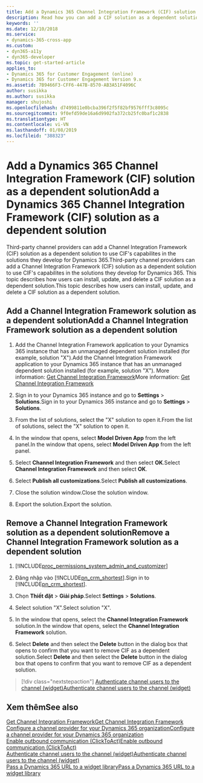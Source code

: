 ```yaml
---
title: Add a Dynamics 365 Channel Integration Framework (CIF) solution as a dependent solution| Microsoft Docs
description: Read how you can add a CIF solution as a dependent solution and use CIF solution's capabilities in your own solution.
keywords: ''
ms.date: 12/10/2018
ms.service:
- dynamics-365-cross-app
ms.custom:
- dyn365-a11y
- dyn365-developer
ms.topic: get-started-article
applies_to:
- Dynamics 365 for Customer Engagement (online)
- Dynamics 365 for Customer Engagement Version 9.x
ms.assetid: 7B9466F3-CFF6-447B-8570-AB3A51F4096C
author: susikka
ms.author: susikka
manager: shujoshi
ms.openlocfilehash: d7499811e0bcba396f2f5f82bf9576fff3c8095c
ms.sourcegitcommit: 9f0efd59de16a6d9902fa372cb25fc0baf1c2838
ms.translationtype: HT
ms.contentlocale: vi-VN
ms.lasthandoff: 01/08/2019
ms.locfileid: "388323"
---
```

# <a name="add-a-dynamics-365-channel-integration-framework-cif-solution-as-a-dependent-solution"></a><span data-ttu-id="42f81-103">Add a Dynamics 365 Channel Integration Framework (CIF) solution as a dependent solution</span><span class="sxs-lookup"><span data-stu-id="42f81-103">Add a Dynamics 365 Channel Integration Framework (CIF) solution as a dependent solution</span></span>

<span data-ttu-id="42f81-104">Third-party channel providers can add a Channel Integration Framework (CIF) solution as a dependent solution to use CIF's capabilites in the solutions they develop for Dynamics 365.</span><span class="sxs-lookup"><span data-stu-id="42f81-104">Third-party channel providers can add a Channel Integration Framework (CIF) solution as a dependent solution to use CIF's capabilites in the solutions they develop for Dynamics 365.</span></span> <span data-ttu-id="42f81-105">This topic describes how users can install, update, and delete a CIF solution as a dependent solution.</span><span class="sxs-lookup"><span data-stu-id="42f81-105">This topic describes how users can install, update, and delete a CIF solution as a dependent solution.</span></span>

## <a name="add-a-channel-integration-framework-solution-as-a-dependent-solution"></a><span data-ttu-id="42f81-106">Add a Channel Integration Framework solution as a dependent solution</span><span class="sxs-lookup"><span data-stu-id="42f81-106">Add a Channel Integration Framework solution as a dependent solution</span></span>  

1. <span data-ttu-id="42f81-107">Add the Channel Integration Framework application to your Dynamics 365 instance that has an unmanaged dependent solution installed (for example, solution "X").</span><span class="sxs-lookup"><span data-stu-id="42f81-107">Add the Channel Integration Framework application to your Dynamics 365 instance that has an unmanaged dependent solution installed (for example, solution "X").</span></span> <span data-ttu-id="42f81-108">More information: [Get Channel Integration Framework](get-channel-integration-framework.md)</span><span class="sxs-lookup"><span data-stu-id="42f81-108">More information: [Get Channel Integration Framework](get-channel-integration-framework.md)</span></span>

2. <span data-ttu-id="42f81-109">Sign in to your Dynamics 365 instance and go to **Settings** > **Solutions**.</span><span class="sxs-lookup"><span data-stu-id="42f81-109">Sign in to your Dynamics 365 instance and go to **Settings** > **Solutions**.</span></span>

3. <span data-ttu-id="42f81-110">From the list of solutions, select the "X" solution to open it.</span><span class="sxs-lookup"><span data-stu-id="42f81-110">From the list of solutions, select the "X" solution to open it.</span></span>

4. <span data-ttu-id="42f81-111">In the window that opens, select **Model Driven App** from the left panel.</span><span class="sxs-lookup"><span data-stu-id="42f81-111">In the window that opens, select **Model Driven App** from the left panel.</span></span>

5. <span data-ttu-id="42f81-112">Select **Channel Integration Framework** and then select **OK**.</span><span class="sxs-lookup"><span data-stu-id="42f81-112">Select **Channel Integration Framework** and then select **OK**.</span></span>

6. <span data-ttu-id="42f81-113">Select **Publish all customizations**.</span><span class="sxs-lookup"><span data-stu-id="42f81-113">Select **Publish all customizations**.</span></span>

7. <span data-ttu-id="42f81-114">Close the solution window.</span><span class="sxs-lookup"><span data-stu-id="42f81-114">Close the solution window.</span></span>

8. <span data-ttu-id="42f81-115">Export the solution.</span><span class="sxs-lookup"><span data-stu-id="42f81-115">Export the solution.</span></span>

## <a name="remove-a-channel-integration-framework-solution-as-a-dependent-solution"></a><span data-ttu-id="42f81-116">Remove a Channel Integration Framework solution as a dependent solution</span><span class="sxs-lookup"><span data-stu-id="42f81-116">Remove a Channel Integration Framework solution as a dependent solution</span></span>
  
1. [!INCLUDE[proc_permissions_system_admin_and_customizer](../../includes/proc-permissions-system-admin-and-customizer.md)]  
  
2. <span data-ttu-id="42f81-117">Đăng nhập vào [!INCLUDE[pn_crm_shortest](../../includes/pn-crm-shortest.md)].</span><span class="sxs-lookup"><span data-stu-id="42f81-117">Sign in to [!INCLUDE[pn_crm_shortest](../../includes/pn-crm-shortest.md)].</span></span>  
  
3. <span data-ttu-id="42f81-118">Chọn **Thiết đặt** > **Giải pháp**.</span><span class="sxs-lookup"><span data-stu-id="42f81-118">Select **Settings** > **Solutions**.</span></span>  
  
4. <span data-ttu-id="42f81-119">Select solution "X".</span><span class="sxs-lookup"><span data-stu-id="42f81-119">Select solution "X".</span></span>

5. <span data-ttu-id="42f81-120">In the window that opens, select the **Channel Integration Framework** solution.</span><span class="sxs-lookup"><span data-stu-id="42f81-120">In the window that opens, select the **Channel Integration Framework** solution.</span></span>

6. <span data-ttu-id="42f81-121">Select **Delete** and then select the **Delete** button in the dialog box that opens to confirm that you want to remove CIF as a dependent solution.</span><span class="sxs-lookup"><span data-stu-id="42f81-121">Select **Delete** and then select the **Delete** button in the dialog box that opens to confirm that you want to remove CIF as a dependent solution.</span></span>

> [!div class="nextstepaction"]
> [<span data-ttu-id="42f81-122">Authenticate channel users to the channel (widget)</span><span class="sxs-lookup"><span data-stu-id="42f81-122">Authenticate channel users to the channel (widget)</span></span>](authenticate-channel-users.md)

## <a name="see-also"></a><span data-ttu-id="42f81-123">Xem thêm</span><span class="sxs-lookup"><span data-stu-id="42f81-123">See also</span></span>

[<span data-ttu-id="42f81-124">Get Channel Integration Framework</span><span class="sxs-lookup"><span data-stu-id="42f81-124">Get Channel Integration Framework</span></span>](get-channel-integration-framework.md)<br />
[<span data-ttu-id="42f81-125">Configure a channel provider for your Dynamics 365 organization</span><span class="sxs-lookup"><span data-stu-id="42f81-125">Configure a channel provider for your Dynamics 365 organization</span></span>](configure-channel-provider-channel-integration-framework.md)<br />
[<span data-ttu-id="42f81-126">Enable outbound communication (ClickToAct)</span><span class="sxs-lookup"><span data-stu-id="42f81-126">Enable outbound communication (ClickToAct)</span></span>](enable-outbound-communication-clicktoact.md)<br />
[<span data-ttu-id="42f81-127">Authenticate channel users to the channel (widget)</span><span class="sxs-lookup"><span data-stu-id="42f81-127">Authenticate channel users to the channel (widget)</span></span>](authenticate-channel-users.md)<br />
[<span data-ttu-id="42f81-128">Pass a Dynamics 365 URL to a widget library</span><span class="sxs-lookup"><span data-stu-id="42f81-128">Pass a Dynamics 365 URL to a widget library</span></span>](pass-url-widget-library.md)
